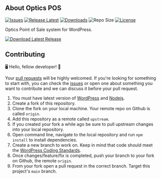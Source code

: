 
## About Optics POS

[![Issues](https://img.shields.io/github/issues/zohaib87/optics-pos)](https://github.com/zohaib87/optics-pos/issues)
[![Release Latest](https://img.shields.io/github/v/release/zohaib87/optics-pos?color=yellowgreen)](https://github.com/zohaib87/optics-pos/releases/latest)
[![Downloads](https://img.shields.io/github/downloads/zohaib87/optics-pos/total)](https://github.com/zohaib87/optics-pos/releases/latest/download/optics-pos.zip)
![Repo Size](https://img.shields.io/github/repo-size/zohaib87/optics-pos.svg)
[![License](https://img.shields.io/github/license/zohaib87/optics-pos)](https://github.com/zohaib87/optics-pos/blob/master/LICENSE.md)

Optics Point of Sale system for WordPress.

[![Download Latest Release](https://img.shields.io/badge/Download_Latest_Release-blue?style=for-the-badge)](https://github.com/zohaib87/optics-pos/releases/latest/download/optics-pos.zip)

## Contributing

🖥️ Hello, fellow developer! 🙂

Your [pull requests](https://github.com/zohaib87/optics-pos/pulls) will be highly welcomed. If you're looking for something to start with, you can check the [issues](https://github.com/zohaib87/optics-pos/issues) or open one about something you want to contribute and we can discuss it before your pull request.

1. You must have latest version of [WordPress](https://wordpress.org/) and [Nodejs](https://nodejs.org/en/).
2. Create a fork of this repository.
3. Clone the fork on your local machine. Your remote repo on Github is called `origin`.
4. Add this repository as a remote called `upstream`.
5. If you created your fork a while ago be sure to pull upstream changes into your local repository.
6. Open command line, navigate to the local repository and run `npm install` to install dependencies.
7. Create a new branch to work on. Keep in mind that code should meet the [WordPress Coding Standards](https://developer.wordpress.org/coding-standards/wordpress-coding-standards/).
8. Once changes/feature/fix is completed, push your branch to your fork on Github, the remote `origin`.
9. From your fork open a pull request in the correct branch. Target this project's `main` branch.
